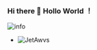 ### Hi there 👋 Hollo World ！

<!--
**JetAwvs/JetAwvs** is a ✨ _special_ ✨ repository because its `README.md` (this file) appears on your GitHub profile.

Here are some ideas to get you started:

- 🔭 I’m currently working on ...
- 🌱 I’m currently learning ...
- 👯 I’m looking to collaborate on ...
- 🤔 I’m looking for help with ...
- 💬 Ask me about ...
- 📫 How to reach me: ...
- 😄 Pronouns: ...
- ⚡ Fun fact: ...
-->
![info](https://github-readme-stats.vercel.app/api?username=JetAwvs&show_icons=true&count_private=true&hide=prs&theme=default_repocard)
+ ![JetAwvs](https://komarev.com/ghpvc/?username=JetAwvs)



